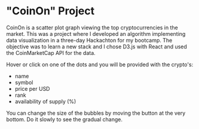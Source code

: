 # "CoinOn" Project

CoinOn is a scatter plot graph viewing the top cryptocurrencies in the market. This was a project where I developed an algorithm implementing data visualization in a three-day Hackachton for my bootcamp. The objective was to learn a new stack and I chose D3.js with React and used the CoinMarketCap API for the data.

Hover or click on one of the dots and you will be provided with the crypto's:

* name
* symbol
* price per USD
* rank
* availability of supply (%)

You can change the size of the bubbles by moving the button at the very bottom. Do it slowly to see the gradual change.
